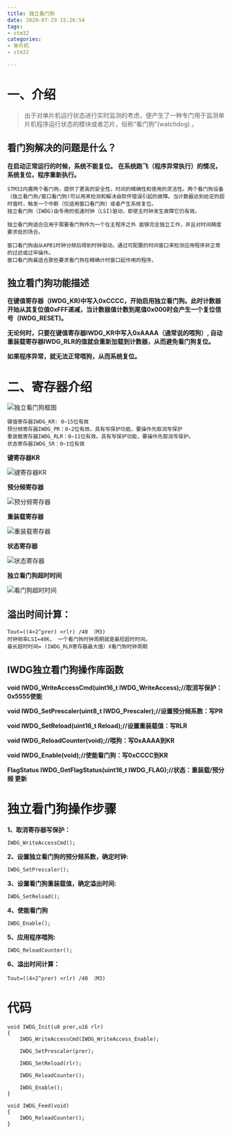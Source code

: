 ```yaml
---
title: 独立看门狗
date: 2020-07-29 15:26:54
tags:
- stm32
categories:
- 单片机
- stm32

---
```

# 一、介绍 #


> 出于对单片机运行状态进行实时监测的考虑，便产生了一种专门用于监测单片机程序运行状态的模块或者芯片，俗称“看门狗”(watchdog) 。


## 看门狗解决的问题是什么？ ##

**在启动正常运行的时候，系统不能复位。**
**在系统跑飞（程序异常执行）的情况，系统复位，程序重新执行。**


	STM32内置两个看门狗，提供了更高的安全性，时间的精确性和使用的灵活性。两个看门狗设备（独立看门狗/窗口看门狗)可以用来检测和解决由软件错误引起的故障。当计数器达到给定的超时值时，触发一个中断（仅适用窗口看门狗）或者产生系统复位。
	独立看门狗（IWDG)由专用的低速时钟（LSI)驱动，即使主时钟发生故障它仍有效。
	
	独立看门狗适合应用于需要看门狗作为一个在主程序之外 能够完全独立工作，并且对时间精度要求低的场合。
	
	窗口看门狗由从APB1时钟分频后得到时钟驱动。通过可配置的时间窗口来检测应用程序非正常的过迟或过早操作。  
	窗口看门狗最适合那些要求看门狗在精确计时窗口起作用的程序。


## 独立看门狗功能描述 ##

**在键值寄存器（IWDG_KR)中写入0xCCCC，开始启用独立看门狗。此时计数器开始从其复位值0xFFF递减，当计数器值计数到尾值0x000时会产生一个复位信号（IWDG_RESET)。**

**无论何时，只要在键值寄存器IWDG_KR中写入0xAAAA（通常说的喂狗）, 自动重装载寄存器IWDG_RLR的值就会重新加载到计数器，从而避免看门狗复位。**

**如果程序异常，就无法正常喂狗，从而系统复位。**

# 二、寄存器介绍 #

![独立看门狗框图](/images/单片机/stm32/看门狗/独立看门狗框图.png)


	键值寄存器IWDG_KR: 0~15位有效
	预分频寄存器IWDG_PR：0~2位有效。具有写保护功能，要操作先取消写保护
	重装载寄存器IWDG_RLR：0~11位有效。具有写保护功能，要操作先取消写保护。
	状态寄存器IWDG_SR：0~1位有效

**键寄存器KR**

![键寄存器KR](/images/单片机/stm32/看门狗/键寄存器KR.png)


**预分频寄存器**

![预分频寄存器](/images/单片机/stm32/看门狗/预分频寄存器.png)

**重装载寄存器**

![重装载寄存器](/images/单片机/stm32/看门狗/重装载寄存器.png)

**状态寄存器**

![状态寄存器](/images/单片机/stm32/看门狗/状态寄存器.png)


**独立看门狗超时时间**

![看门狗超时时间](/images/单片机/stm32/看门狗/看门狗超时时间.png)


## 溢出时间计算： ##
	Tout=((4×2^prer) ×rlr) /40 （M3)
	时钟频率LSI=40K， 一个看门狗时钟周期就是最短超时时间。
	最长超时时间= (IWDG_RLR寄存器最大值）X看门狗时钟周期


## IWDG独立看门狗操作库函数 ##



**void IWDG_WriteAccessCmd(uint16_t IWDG_WriteAccess);//取消写保护：0x5555使能**

**void IWDG_SetPrescaler(uint8_t IWDG_Prescaler);//设置预分频系数：写PR**

**void IWDG_SetReload(uint16_t Reload);//设置重装载值：写RLR**

**void IWDG_ReloadCounter(void);//喂狗：写0xAAAA到KR**

**void IWDG_Enable(void);//使能看门狗：写0xCCCC到KR**

**FlagStatus IWDG_GetFlagStatus(uint16_t IWDG_FLAG);//状态：重装载/预分频 更新**



# 独立看门狗操作步骤 #

**1、取消寄存器写保护：**

    IWDG_WriteAccessCmd();

**2、设置独立看门狗的预分频系数，确定时钟:**

    IWDG_SetPrescaler();

**3、设置看门狗重装载值，确定溢出时间:**

    IWDG_SetReload();

**4、使能看门狗**

    IWDG_Enable();

**5、应用程序喂狗:**

    IWDG_ReloadCounter();

**6、溢出时间计算：**

    Tout=((4×2^prer) ×rlr) /40 （M3)



# 代码 #


	void IWDG_Init(u8 prer,u16 rlr) 
	{	
	 	IWDG_WriteAccessCmd(IWDG_WriteAccess_Enable);  
		
		IWDG_SetPrescaler(prer);  
		
		IWDG_SetReload(rlr);  
		
		IWDG_ReloadCounter(); 
		
		IWDG_Enable();  
	}
	
	void IWDG_Feed(void)
	{   
	 	IWDG_ReloadCounter();										   
	}